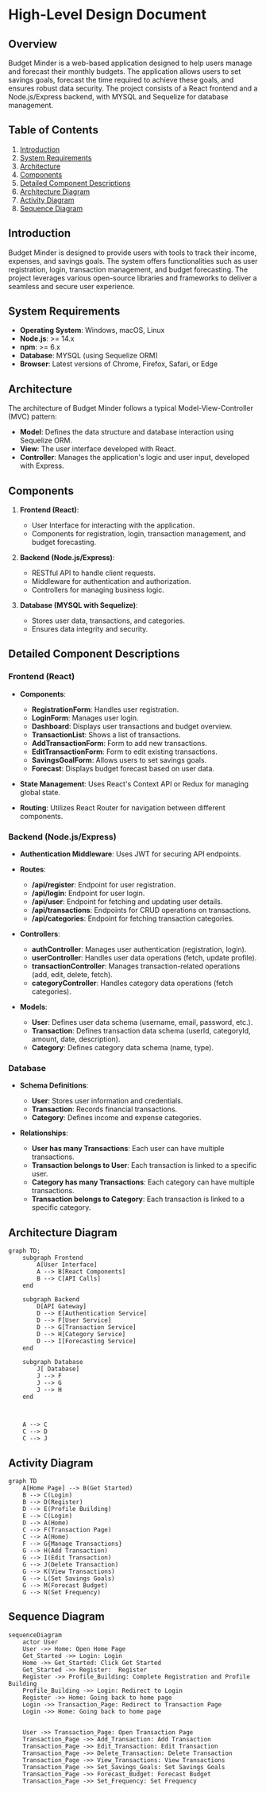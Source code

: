 # High-Level Design Document

## Overview
Budget Minder is a web-based application designed to help users manage and forecast their monthly budgets. The application allows users to set savings goals, forecast the time required to achieve these goals, and ensures robust data security. The project consists of a React frontend and a Node.js/Express backend, with MYSQL and Sequelize for database management.

## Table of Contents
1. [Introduction](#introduction)
2. [System Requirements](#system-requirements)
3. [Architecture](#architecture)
4. [Components](#components)
5. [Detailed Component Descriptions](#detailed-component-descriptions)
6. [Architecture Diagram](#detailed-architecture-flow)
7. [Activity Diagram](#detailed-activity-diagram)
8. [Sequence Diagram](#detailed-sequence-flow)

## Introduction
Budget Minder is designed to provide users with tools to track their income, expenses, and savings goals. The system offers functionalities such as user registration, login, transaction management, and budget forecasting. The project leverages various open-source libraries and frameworks to deliver a seamless and secure user experience.

## System Requirements
- **Operating System**: Windows, macOS, Linux
- **Node.js**: >= 14.x
- **npm**: >= 6.x
- **Database**: MYSQL (using Sequelize ORM)
- **Browser**: Latest versions of Chrome, Firefox, Safari, or Edge

## Architecture
The architecture of Budget Minder follows a typical Model-View-Controller (MVC) pattern:
- **Model**: Defines the data structure and database interaction using Sequelize ORM.
- **View**: The user interface developed with React.
- **Controller**: Manages the application's logic and user input, developed with Express.

## Components
1. **Frontend (React)**:
   - User Interface for interacting with the application.
   - Components for registration, login, transaction management, and budget forecasting.
   
2. **Backend (Node.js/Express)**:
   - RESTful API to handle client requests.
   - Middleware for authentication and authorization.
   - Controllers for managing business logic.
   
3. **Database (MYSQL with Sequelize)**:
   - Stores user data, transactions, and categories.
   - Ensures data integrity and security.

## Detailed Component Descriptions

### Frontend (React)
- **Components**: 
  - **RegistrationForm**: Handles user registration.
  - **LoginForm**: Manages user login.
  - **Dashboard**: Displays user transactions and budget overview.
  - **TransactionList**: Shows a list of transactions.
  - **AddTransactionForm**: Form to add new transactions.
  - **EditTransactionForm**: Form to edit existing transactions.
  - **SavingsGoalForm**: Allows users to set savings goals.
  - **Forecast**: Displays budget forecast based on user data.

- **State Management**: Uses React's Context API or Redux for managing global state.
- **Routing**: Utilizes React Router for navigation between different components.

### Backend (Node.js/Express)
- **Authentication Middleware**: Uses JWT for securing API endpoints.
- **Routes**:
  - **/api/register**: Endpoint for user registration.
  - **/api/login**: Endpoint for user login.
  - **/api/user**: Endpoint for fetching and updating user details.
  - **/api/transactions**: Endpoints for CRUD operations on transactions.
  - **/api/categories**: Endpoint for fetching transaction categories.

- **Controllers**:
  - **authController**: Manages user authentication (registration, login).
  - **userController**: Handles user data operations (fetch, update profile).
  - **transactionController**: Manages transaction-related operations (add, edit, delete, fetch).
  - **categoryController**: Handles category data operations (fetch categories).

- **Models**:
  - **User**: Defines user data schema (username, email, password, etc.).
  - **Transaction**: Defines transaction data schema (userId, categoryId, amount, date, description).
  - **Category**: Defines category data schema (name, type).

### Database 
- **Schema Definitions**:
  - **User**: Stores user information and credentials.
  - **Transaction**: Records financial transactions.
  - **Category**: Defines income and expense categories.

- **Relationships**:
  - **User has many Transactions**: Each user can have multiple transactions.
  - **Transaction belongs to User**: Each transaction is linked to a specific user.
  - **Category has many Transactions**: Each category can have multiple transactions.
  - **Transaction belongs to Category**: Each transaction is linked to a specific category.

## Architecture Diagram
```mermaid
graph TD;
    subgraph Frontend
        A[User Interface]
        A --> B[React Components]
        B --> C[API Calls]
    end

    subgraph Backend
        D[API Gateway]
        D --> E[Authentication Service]
        D --> F[User Service]
        D --> G[Transaction Service]
        D --> H[Category Service]
        D --> I[Forecasting Service]
    end

    subgraph Database
        J[ Database]
        J --> F
        J --> G
        J --> H
    end

   

    A --> C
    C --> D
    C --> J
```
## Activity Diagram

```mermaid
graph TD
    A[Home Page] --> B(Get Started)
    B --> C(Login)
    B --> D(Register)
    D --> E(Profile Building)
    E --> C(Login)
    D --> A(Home)
    C --> F(Transaction Page)
    C --> A(Home)
    F --> G{Manage Transactions}
    G --> H(Add Transaction)
    G --> I(Edit Transaction)
    G --> J(Delete Transaction)
    G --> K(View Transactions)
    G --> L(Set Savings Goals)
    G --> M(Forecast Budget)
    G --> N(Set Frequency)
```

## Sequence Diagram
```mermaid
sequenceDiagram
    actor User
    User ->> Home: Open Home Page
    Get_Started ->> Login: Login
    Home ->> Get_Started: Click Get Started
    Get_Started ->> Register:  Register
    Register ->> Profile_Building: Complete Registration and Profile Building
    Profile_Building ->> Login: Redirect to Login
    Register ->> Home: Going back to home page
    Login ->> Transaction_Page: Redirect to Transaction Page
    Login ->> Home: Going back to home page
    

    User ->> Transaction_Page: Open Transaction Page
    Transaction_Page ->> Add_Transaction: Add Transaction
    Transaction_Page ->> Edit_Transaction: Edit Transaction
    Transaction_Page ->> Delete_Transaction: Delete Transaction
    Transaction_Page ->> View_Transactions: View Transactions
    Transaction_Page ->> Set_Savings_Goals: Set Savings Goals
    Transaction_Page ->> Forecast_Budget: Forecast Budget
    Transaction_Page ->> Set_Frequency: Set Frequency
    




 
